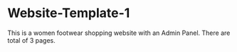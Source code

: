 # Website-Template-1
This is a women footwear shopping website with an Admin Panel. There are total of 3 pages.
